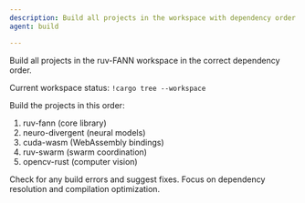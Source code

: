 ```yaml
---
description: Build all projects in the workspace with dependency order
agent: build

---
```


Build all projects in the ruv-FANN workspace in the correct dependency order.

Current workspace status:
`!cargo tree --workspace`

Build the projects in this order:

1. ruv-fann (core library)
2. neuro-divergent (neural models)
3. cuda-wasm (WebAssembly bindings)
4. ruv-swarm (swarm coordination)
5. opencv-rust (computer vision)

Check for any build errors and suggest fixes. Focus on dependency resolution and compilation optimization.
